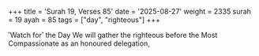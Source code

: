 +++
title = 'Surah 19, Verses 85'
date = '2025-08-27'
weight = 2335
surah = 19
ayah = 85
tags = ["day", "righteous"]
+++

˹Watch for˺ the Day We will gather the righteous before the Most Compassionate as an honoured delegation,